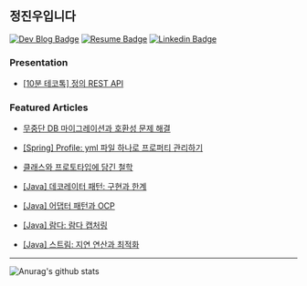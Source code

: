 ## 정진우입니다

[![Dev Blog Badge](http://img.shields.io/badge/-Dev%20blog-000000?style=flat-square&logo=github)](https://bugoverdose.github.io/) 
[![Resume Badge](https://img.shields.io/badge/-Resume-blueviolet)](***REMOVED***)
[![Linkedin Badge](https://img.shields.io/badge/-LinkedIn-blue?style=flat-square&logo=Linkedin&logoColor=white)](https://www.linkedin.com/in/jinwoo-jeong-ab284420b/)

### Presentation

- [[10분 테코톡] 정의 REST API](https://www.youtube.com/watch?v=Nxi8Ur89Akw)

### Featured Articles

- [무중단 DB 마이그레이션과 호환성 문제 해결](https://bugoverdose.github.io/development/zero-downtime-deployment-and-compatibility/)
- [[Spring] Profile: yml 파일 하나로 프로퍼티 관리하기](https://bugoverdose.github.io/development/spring-profile-and-environment-variables-tutorial/)
- [클래스와 프로토타입에 담긴 철학](https://bugoverdose.github.io/computer-science/class-vs-prototype-philosophy/)

- [[Java] 데코레이터 패턴: 구현과 한계](https://bugoverdose.github.io/development/decorator-pattern-implementation-and-limitations/)
- [[Java] 어댑터 패턴과 OCP](https://bugoverdose.github.io/development/adapter-pattern-and-ocp/)

- [[Java] 람다: 람다 캡처링](https://bugoverdose.github.io/development/lambda-capturing-and-free-variable/)
- [[Java] 스트림: 지연 연산과 최적화](https://bugoverdose.github.io/development/stream-lazy-evaluation/)

---

![Anurag's github stats](https://github-readme-stats.vercel.app/api?username=bugoverdose&count_private=true&show_icons=true)
